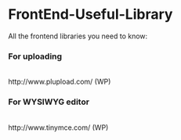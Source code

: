 # FrontEnd-Useful-Library
All the frontend libraries you need to know:

<h3>For uploading</h3> <br />
http://www.plupload.com/ (WP)

<h3>For WYSIWYG editor</h3> <br />
http://www.tinymce.com/ (WP)
